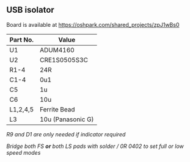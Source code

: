 ## USB isolator ##

Board is available at https://oshpark.com/shared_projects/zpJ1wBs0

| Part No. | Value |
| ------------ | --------|
| U1           | ADUM4160 |
| U2 | CRE1S0505S3C |
| R1-4        | 24R    |
| C1-4        | 0u1    |
| C5           | 1u       |
| C6           | 10u     |
| L1,2,4,5  | Ferrite Bead |
| L3            | 10u (Panasonic G)    |

*R9 and D1 are only needed if indicator required*

*Bridge both FS **or** both LS pads with solder / 0R 0402 to set full or low speed modes*
